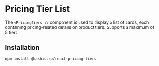 # Pricing Tier List

The `<PricingTiers />` component is used to display a list of cards, each containing pricing-related details on product tiers. Supports a maximum of 5 tiers.

## Installation

```sh
npm install @hashicorp/react-pricing-tiers
```
